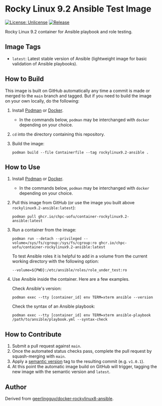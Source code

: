 # Rocky Linux 9.2 Ansible Test Image

[![License: Unlicense](https://img.shields.io/badge/license-Unlicense-blue.svg)](http://unlicense.org/)
[![Release](https://github.com/CHPC-UofU/container-rockylinux9.2-ansible/actions/workflows/release.yml/badge.svg)](https://github.com/CHPC-UofU/container-rockylinux9.2-ansible/actions/workflows/release.yml)

Rocky Linux 9.2 container for Ansible playbook and role testing.

## Image Tags

* `latest`: Latest stable version of Ansible (lightweight image for basic validation of Ansible playbooks).

## How to Build

This image is built on GitHub automatically any time a commit is made or merged to the `main` branch and tagged. But if you need to build the image on your own locally, do the following:

1. Install [Podman](https://podman.io/getting-started/installation) or [Docker](https://docs.docker.com/get-docker/).
    * In the commands below, `podman` may be interchanged with `docker` depending on your choice.
2. `cd` into the directory containing this repository.
3. Build the image:

   ```shell
   podman build --file Containerfile --tag rockylinux9.2-ansible .   
   ```

## How to Use

1. Install [Podman](https://podman.io/getting-started/installation) or [Docker](https://docs.docker.com/get-docker/).
    * In the commands below, `podman` may be interchanged with `docker` depending on your choice.
2. Pull this image from GitHub (or use the image you built above `rockylinux9.2-ansible:latest`):

   ```shell
   podman pull ghcr.io/chpc-uofu/container-rockylinux9.2-ansible:latest
   ```
3. Run a container from the image:

   ```shell
   podman run --detach --privileged --volume=/sys/fs/cgroup:/sys/fs/cgroup:ro ghcr.io/chpc-uofu/container-rockylinux9.2-ansible:latest
   ```

   To test Ansible roles it is helpful to add in a volume from the current working directory with the following option:

   ```shell
   --volume=${PWD}:/etc/ansible/roles/role_under_test:ro
   ```

4. Use Ansible inside the container. Here are a few examples.

   Check Ansible's version:

   ```shell
   podman exec --tty [container_id] env TERM=xterm ansible --version
   ```

   Check the syntax of an Ansible playbook:

   ```shell
   podman exec --tty [container_id] env TERM=xterm ansible-playbook /path/to/ansible/playbook.yml --syntax-check
   ```

## How to Contribute

1. Submit a pull request against `main`.
2. Once the automated status checks pass, complete the pull request by squash-merging with `main`.
3. Apply a [semantic version](https://semver.org/) tag to the resulting commit (e.g. `v1.0.1`).
4. At this point the automatic image build on GitHub will trigger, tagging the new image with the semantic version and `latest`.

## Author

Derived from [geerlingguy/docker-rockylinux8-ansible](https://github.com/geerlingguy/docker-rockylinux8-ansible).
